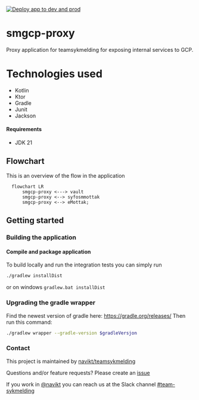 [![Deploy app to dev and prod](https://github.com/navikt/smgcp-proxy/actions/workflows/deploy.yml/badge.svg)](https://github.com/navikt/smgcp-proxy/actions/workflows/deploy.yml)

# smgcp-proxy
Proxy application for teamsykmelding for exposing internal services to GCP. 

# Technologies used
* Kotlin
* Ktor
* Gradle
* Junit
* Jackson

#### Requirements
* JDK 21

## Flowchart
This is an overview of the flow in the application
```mermaid
  flowchart LR
      smgcp-proxy <---> vault
      smgcp-proxy <--> syfosmmottak
      smgcp-proxy <--> eMottak;
 ```

## Getting started
### Building the application
#### Compile and package application
To build locally and run the integration tests you can simply run
``` bash
./gradlew installDist
```
or on windows
`gradlew.bat installDist`

### Upgrading the gradle wrapper
Find the newest version of gradle here: https://gradle.org/releases/ Then run this command:

``` bash
./gradlew wrapper --gradle-version $gradleVersjon
```

### Contact

This project is maintained by [navikt/teamsykmelding](CODEOWNERS)

Questions and/or feature requests? Please create an [issue](https://github.com/navikt/smgcp-proxy/issues)

If you work in [@navikt](https://github.com/navikt) you can reach us at the Slack
channel [#team-sykmelding](https://nav-it.slack.com/archives/CMA3XV997)
